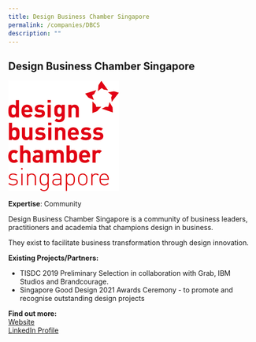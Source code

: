 ```yaml
---
title: Design Business Chamber Singapore
permalink: /companies/DBCS
description: ""
---
```

## Design Business Chamber Singapore
![Alt text for image on Isomer site](/images/companies/DBCS.png)

**Expertise**: Community

Design Business Chamber Singapore is a community of business leaders, practitioners and academia that champions design in business.

 They exist to facilitate business transformation through design innovation.

**Existing Projects/Partners:**
* TISDC 2019 Preliminary Selection in collaboration with Grab, IBM Studios and Brandcourage.
* Singapore Good Design 2021 Awards Ceremony - to promote and recognise outstanding design projects



**Find out more:** \
[Website](https://dbcsingapore.org/)\
[LinkedIn Profile](https://www.linkedin.com/company/dbcsingapore/)
